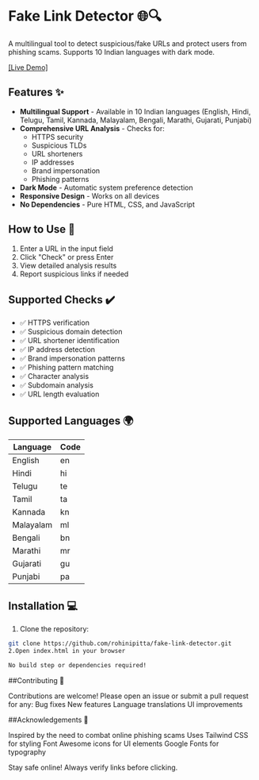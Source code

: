 # Fake Link Detector 🌐🔍

A multilingual tool to detect suspicious/fake URLs and protect users from phishing scams. Supports 10 Indian languages with dark mode.

[[Live Demo]](https://fake-link-detection.netlify.app/)


## Features ✨

- **Multilingual Support** - Available in 10 Indian languages (English, Hindi, Telugu, Tamil, Kannada, Malayalam, Bengali, Marathi, Gujarati, Punjabi)
- **Comprehensive URL Analysis** - Checks for:
  - HTTPS security
  - Suspicious TLDs
  - URL shorteners
  - IP addresses
  - Brand impersonation
  - Phishing patterns
- **Dark Mode** - Automatic system preference detection
- **Responsive Design** - Works on all devices
- **No Dependencies** - Pure HTML, CSS, and JavaScript

## How to Use 🚀

1. Enter a URL in the input field
2. Click "Check" or press Enter
3. View detailed analysis results
4. Report suspicious links if needed

## Supported Checks ✔️

- ✅ HTTPS verification
- ✅ Suspicious domain detection
- ✅ URL shortener identification
- ✅ IP address detection
- ✅ Brand impersonation patterns
- ✅ Phishing pattern matching
- ✅ Character analysis
- ✅ Subdomain analysis
- ✅ URL length evaluation

## Supported Languages 🌍

| Language       | Code |
|----------------|------|
| English        | en   |
| Hindi          | hi   |
| Telugu         | te   |
| Tamil          | ta   |
| Kannada        | kn   |
| Malayalam      | ml   |
| Bengali        | bn   |
| Marathi        | mr   |
| Gujarati       | gu   |
| Punjabi        | pa   |

## Installation 💻

1. Clone the repository:
```bash
git clone https://github.com/rohinipitta/fake-link-detector.git
2.Open index.html in your browser

No build step or dependencies required!
```
##Contributing 🤝

Contributions are welcome! Please open an issue or submit a pull request for any:
Bug fixes
New features
Language translations
UI improvements


##Acknowledgements 🙏

Inspired by the need to combat online phishing scams
Uses Tailwind CSS for styling
Font Awesome icons for UI elements
Google Fonts for typography

Stay safe online! Always verify links before clicking.
